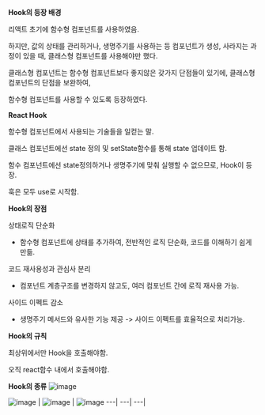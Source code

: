 **Hook의 등장 배경**

리액트 초기에 함수형 컴포넌트를 사용하였음.

하지만, 값의 상태를 관리하거나, 생명주기를 사용하는 등
컴포넌트가 생성, 사라지는 과정이 있을 때,
클래스형 컴포넌트를 사용해야만 했다.

클래스형 컴포넌트는 함수형 컴포넌트보다 좋지않은 갖가지
단점들이 있기에, 클래스형 컴포넌트의 단점을 보완하여,

함수형 컴포넌트를 사용할 수 있도록 등장하였다.

**React Hook**

함수형 컴포넌트에서 사용되는 기술들을 일컫는 말.

클래스 컴포넌트에선 state 정의 및 setState함수를 통해 state 업데이트 함.

함수 컴포넌트에선 state정의하거나 생명주기에 맞춰 실행할 수 없으므로, Hook이 등장.

훅은 모두 use로 시작함.

**Hook의 장점**

상태로직 단순화
- 함수형 컴포넌트에 상태를 추가하여, 전반적인 로직 단순화, 코드를 이해하기 쉽게 만듦.

코드 재사용성과 관심사 분리
- 컴포넌트 계층구조를 변경하지 않고도, 여러 컴포넌트 간에 로직 재사용 가능.

사이드 이펙트 감소
- 생명주기 메서드와 유사한 기능 제공 -> 사이드 이펙트를 효율적으로 처리가능.

**Hook의 규칙**

최상위에서만 Hook을 호출해야함.

오직 react함수 내에서 호출해야함.

**Hook의 종류**
![image](https://github.com/mooner1213/react_study/assets/162667655/57a498db-2d1a-47e1-ac02-da571be99563)

![image](https://github.com/mooner1213/react_study/assets/162667655/45ea70e1-5d13-47e2-8488-39a090132358) | ![image](https://github.com/mooner1213/react_study/assets/162667655/2749c49e-d909-4ff3-a337-423414b1a08f) | ![image](https://github.com/mooner1213/react_study/assets/162667655/0ea7a828-4b73-4511-9f01-7a831c399edf) ---| ---| ---|
